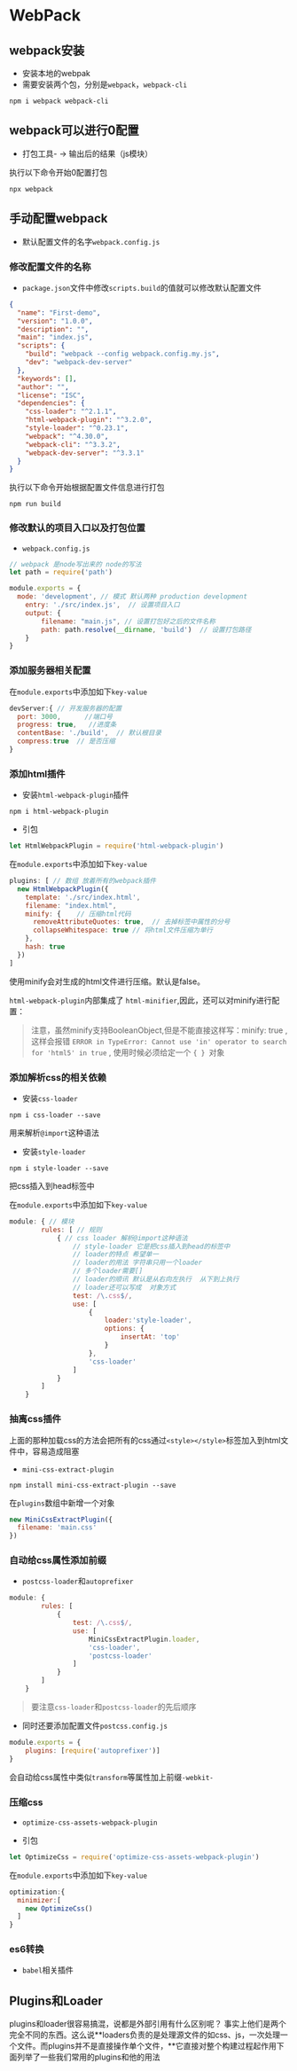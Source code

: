# WebPack

## webpack安装

- 安装本地的webpak
- 需要安装两个包，分别是`webpack`，`webpack-cli`

```shell
npm i webpack webpack-cli
```

## webpack可以进行0配置

- 打包工具- -> 输出后的结果（js模块）

执行以下命令开始0配置打包

```shell
npx webpack
```

## 手动配置webpack

- 默认配置文件的名字`webpack.config.js`

### 修改配置文件的名称

- `package.json`文件中修改`scripts.build`的值就可以修改默认配置文件

```json
{
  "name": "First-demo",
  "version": "1.0.0",
  "description": "",
  "main": "index.js",
  "scripts": {
    "build": "webpack --config webpack.config.my.js",
    "dev": "webpack-dev-server"
  },
  "keywords": [],
  "author": "",
  "license": "ISC",
  "dependencies": {
    "css-loader": "^2.1.1",
    "html-webpack-plugin": "^3.2.0",
    "style-loader": "^0.23.1",
    "webpack": "^4.30.0",
    "webpack-cli": "^3.3.2",
    "webpack-dev-server": "^3.3.1"
  }
}
```

执行以下命令开始根据配置文件信息进行打包

```shell
npm run build
```

### 修改默认的项目入口以及打包位置

- `webpack.config.js`

```js
// webpack 是node写出来的 node的写法
let path = require('path')

module.exports = {
  mode: 'development', // 模式 默认两种 production development
	entry: './src/index.js',  // 设置项目入口
	output: {
		filename: "main.js", // 设置打包好之后的文件名称
		path: path.resolve(__dirname, 'build')  // 设置打包路径
	}
}
```

### 添加服务器相关配置

在`module.exports`中添加如下`key-value`

```js
devServer:{ // 开发服务器的配置
  port: 3000,      //端口号
  progress: true,   //进度条
  contentBase: './build',  // 默认根目录
  compress:true  // 是否压缩
}
```

### 添加html插件

- 安装`html-webpack-plugin`插件

```shell
npm i html-webpack-plugin
```

- 引包

```js
let HtmlWebpackPlugin = require('html-webpack-plugin')
```

在`module.exports`中添加如下`key-value`

```js
plugins: [ // 数组 放着所有的webpack插件
  new HtmlWebpackPlugin({
    template: './src/index.html',
    filename: "index.html",
    minify: {    // 压缩html代码
      removeAttributeQuotes: true,  // 去掉标签中属性的分号
      collapseWhitespace: true // 将html文件压缩为单行
    },
    hash: true
  })
]
```

使用minify会对生成的html文件进行压缩。默认是false。

`html-webpack-plugin`内部集成了 `html-minifier`,因此，还可以对minify进行配置：

> 注意，虽然minify支持BooleanObject,但是不能直接这样写：minify: true , 这样会报错 `ERROR in TypeError: Cannot use 'in' operator to search for 'html5' in true` , 使用时候必须给定一个 `{ } `对象 

### 添加解析css的相关依赖

- 安装`css-loader`

```shell
npm i css-loader --save
```

用来解析`@import`这种语法

- 安装`style-loader`

```shell
npm i style-loader --save
```

把css插入到head标签中

在`module.exports`中添加如下`key-value`

```js
module: { // 模块
		rules: [ // 规则
			{ // css loader 解析@import这种语法
				// style-loader 它是把css插入到head的标签中
				// loader的特点 希望单一
				// loader的用法 字符串只用一个loader
				// 多个loader需要[]
				// loader的顺讯 默认是从右向左执行  从下到上执行
				// loader还可以写成  对象方式
				test: /\.css$/,
				use: [
					{
						loader:'style-loader',
						options: {
							insertAt: 'top'
						}
					},
					'css-loader'
				]
			}
		]
	}
```

### 抽离css插件

上面的那种加载css的方法会把所有的css通过`<style></style>`标签加入到html文件中，容易造成阻塞

- `mini-css-extract-plugin`

```shell
npm install mini-css-extract-plugin --save
```

在`plugins`数组中新增一个对象

```js
new MiniCssExtractPlugin({
  filename: 'main.css'
})
```

### 自动给css属性添加前缀

- `postcss-loader`和`autoprefixer`

```js
module: {
		rules: [
			{
				test: /\.css$/,
				use: [
					MiniCssExtractPlugin.loader,
					'css-loader',
					'postcss-loader'
				]
			}
		]
	}
```

>要注意`css-loader`和`postcss-loader`的先后顺序

- 同时还要添加配置文件`postcss.config.js`

```js
module.exports = {
	plugins: [require('autoprefixer')]
}
```

会自动给css属性中类似`transform`等属性加上前缀`-webkit-`

### 压缩css

- `optimize-css-assets-webpack-plugin`

- 引包

```js
let OptimizeCss = require('optimize-css-assets-webpack-plugin')
```

在`module.exports`中添加如下`key-value`

```js
optimization:{
  minimizer:[
    new OptimizeCss()
  ]
}
```

### es6转换

- `babel`相关插件

## Plugins和Loader

plugins和loader很容易搞混，说都是外部引用有什么区别呢？ 事实上他们是两个完全不同的东西。这么说**loaders负责的是处理源文件的如css、js，一次处理一个文件。而plugins并不是直接操作单个文件，**它直接对整个构建过程起作用下面列举了一些我们常用的plugins和他的用法